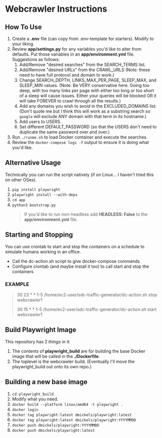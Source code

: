 # Webcrawler Instructions

## How To Use
1. Create a **.env** file (can copy from .env-template for starters). Modify to your liking.
2. Review **app/settings.py** for any variables you'd like to alter from defaults. Put those variables in an 
   **app/environment.yml** file. Suggestions as follows:
   1. Add/Remove "desired searches" from the SEARCH_TERMS list.
   2. Add/Remove "desired URLs" from the CRAWL_URLS (Note: these need to have full protocol and domain to work.)
   3. Change SEARCH_DEPTH, LINKS_MAX_PER_PAGE, SLEEP_MAX, and SLEEP_MIN values. (Note: Be VERY conservative here. Going too 
      deep, with too many links per page with either too long or too short of a sleep will cause issues. Either your 
      queries will be blocked OR it will take FOREVER to crawl through all the results.)
   4. Add any domains you wish to avoid in the EXCLUDED_DOMAINS list. (Don't quote me but I think this will work as a 
      substring search so `google` will exclude ANY domain with that term in its hostname.)
   5. Add users to USERS.
   6. Set different DEFAULT_PASSWORD (so that the USERS don't need to duplicate the same password over and over.)
3. Run `./runme.sh` to load Docker container and execute the searches.
4. Review the `docker-compose logs -f` output to ensure it is doing what you'd like.

## Alternative Usage
Technically you can run the script natively (if on Linux... I haven't tried this on other OSes).
1. `pip install playwright`
2. `playwright install --with-deps`
3. `cd app`
4. `python3 bootstrap.py`
   >If you'd like to run non-headless add **HEADLESS: False** to the **app/environment.yml** file.

## Starting and Stopping
You can use crontab to start and stop the containers on a schedule to simulate humans working in an office.
 * Call the dc-action.sh script to give docker-compose commands 
 * Configure crontab (and maybe install it too) to call start and stop the containers

### EXAMPLE

> 30 23 \* \* 1-5 /home/ec2-user/sdc-traffic-generator/dc-action.sh stop webcrawler1
>
> 30 15 \* \* 1-5 /home/ec2-user/sdc-traffic-generator/dc-action.sh start webcrawler1

## Build Playwright Image
This repository has 2 *things* in it:

1. The contents of **playwright_build** are for building the base Docker image that will be called in the 
   **./Dockerfile**.
2. The toplevel is the webcrawler build. (Eventually I'll move the playwright_build out onto its own repo.)

## Building a new base image
1. `cd playwright_build`
2. Modify what you need.
3. `docker build --platform linux/amd64 -t playwright .`
4. `docker login`
5. `docker tag playwright:latest dmickels/playwright:latest`
6. `docker tag playwright:latest dmickels/playwright:YYYYMMDD`
7. `docker push dmickels/playwright:YYYYMMDD`
8. `docker push dmickels/playwright:latest`
